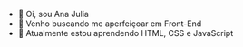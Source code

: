 - 👋 Oi, sou Ana Julia
- 👀 Venho buscando me aperfeiçoar em Front-End 
- 🌱 Atualmente estou aprendendo HTML, CSS e JavaScript


<!---
4n4v4rg4s/4n4v4rg4s is a ✨ special ✨ repository because its `README.md` (this file) appears on your GitHub profile.
You can click the Preview link to take a look at your changes.
--->
